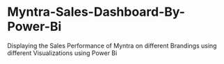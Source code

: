 # Myntra-Sales-Dashboard-By-Power-Bi
Displaying the Sales Performance of Myntra on different Brandings using different Visualizations using Power Bi
